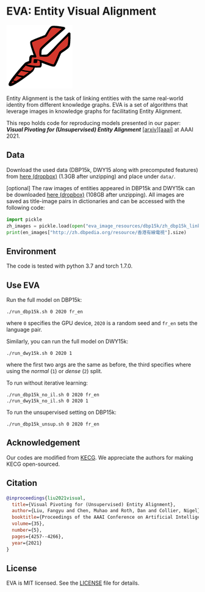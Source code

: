 # EVA: Entity Visual Alignment

![EVA logo](misc/EVA_logo.png)

Entity Alignment is the task of linking entities with the same real-world identity from different knowledge graphs. EVA is a set of algorithms that leverage images in knowledge graphs for facilitating Entity Alignment.

This repo holds code for reproducing models presented in our paper: **_Visual Pivoting for (Unsupervised) Entity Alignment_** [\[arxiv\]](https://arxiv.org/pdf/2009.13603.pdf)[\[aaai\]](https://ojs.aaai.org/index.php/AAAI/article/view/16550) at AAAI 2021.


## Data

Download the used data (DBP15k, DWY15 along with precomputed features) from [here (dropbox)](https://www.dropbox.com/sh/5jteio17gfzp3xc/AACeXmsMEYts0O5_0Cuva7lPa?dl=0) (1.3GB after unzipping) and place under `data/`. 

[optional] The raw images of entities appeared in DBP15k and DWY15k can be downloaded [here (dropbox)](https://www.dropbox.com/sh/rnvtnjhymbu8wh0/AACONryOmrNvoCkir2R8Dwxha?dl=0) (108GB after unzipping). All images are saved as title-image pairs in dictionaries and can be accessed with the following code:
```python
import pickle
zh_images = pickle.load(open("eva_image_resources/dbp15k/zh_dbp15k_link_img_dict_full.pkl",'rb'))
print(en_images["http://zh.dbpedia.org/resource/香港有線電視"].size)
```

## Environment
The code is tested with python 3.7 and torch 1.7.0.

## Use EVA
Run the full model on DBP15k:
```console
./run_dbp15k.sh 0 2020 fr_en
```
where `0` specifies the GPU device, `2020` is a random seed and `fr_en` sets the language pair.

Similarly, you can run the full model on DWY15k:
```console
./run_dwy15k.sh 0 2020 1
```
where the first two args are the same as before, the third specifies where using the *normal* (`1`) or *dense* (`2`) split.

To run without iterative learning:
```console
./run_dbp15k_no_il.sh 0 2020 fr_en
./run_dwy15k_no_il.sh 0 2020 1
```

To run the unsupervised setting on DBP15k:
```console
./run_dbp15k_unsup.sh 0 2020 fr_en
```

## Acknowledgement
Our codes are modified from [KECG](https://github.com/THU-KEG/KECG). We appreciate the authors for making KECG open-sourced.

## Citation
```bibtex
@inproceedings{liu2021visual,
  title={Visual Pivoting for (Unsupervised) Entity Alignment},
  author={Liu, Fangyu and Chen, Muhao and Roth, Dan and Collier, Nigel},
  booktitle={Proceedings of the AAAI Conference on Artificial Intelligence},
  volume={35},
  number={5},
  pages={4257--4266},
  year={2021}
}
```

## License
EVA is MIT licensed. See the [LICENSE](LICENSE) file for details.
